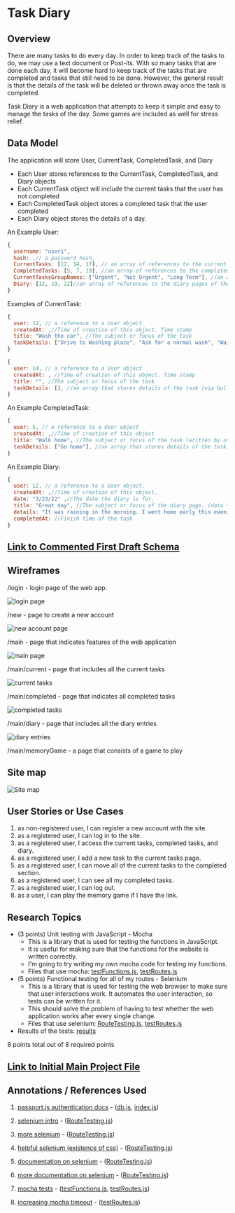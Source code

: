 
# Task Diary

## Overview

There are many tasks to do every day. In order to keep track of the tasks to do, we may use a text document or Post-its. With so many tasks that are done each day, it will become hard to keep track of the tasks that are completed and tasks that still need to be done. However, the general result is that the details of the task will be deleted or thrown away once the task is completed. 

Task Diary is a web application that attempts to keep it simple and easy to manage the tasks of the day. Some games are included as well for stress relief.

<!-- every task that the user adds to the app. Multiple timestamps will be added to each task to help the user recall the details of the task. The user could also optionally write a diary using the app, assisted by a list of completed tasks and new tasks to do. -->

## Data Model

The application will store User, CurrentTask, CompletedTask, and Diary

* Each User stores references to the CurrentTask, CompletedTask, and Diary objects
* Each CurrentTask object will include the current tasks that the user has not completed
* Each CompletedTask object stores a completed task that the user completed
* Each Diary object stores the details of a day.

An Example User:

```javascript
{
  username: "user1",
  hash: ,// a password hash,
  CurrentTasks: [12, 14, 17], // an array of references to the current tasks of the user
  CompletedTasks: [5, 7, 19], //an array of references to the completed tasks of the user
  CurrentTasksGroupNames: ["Urgent", "Not Urgent", "Long Term"], //an array of group names that the user creates to sort the current tasks
  Diary: [12, 19, 22]//an array of references to the diary pages of the user
}
```


Examples of CurrentTask:

```javascript
{
  user: 12, // a reference to a User object
  createdAt: ,//Time of creation of this object. Time stamp
  title: "Wash the car", //The subject or focus of the task
  taskDetails: ["Drive to Washing place", "Ask for a normal wash", "Wait for car to finish washing", "Drive home"], //an array that stores details of the task
}
```
<!-- 
  estimatedCompletionTime: "2 hours", //The amount of time that it may take to finish the task 
  group: 1 //The index of the group to display the current task on
 -->

```javascript
{
  user: 14, // a reference to a User object
  createdAt: , //Time of creation of this object. Time stamp
  title: "", //The subject or focus of the task
  taskDetails: [], //an array that stores details of the task (via bullet points).
}
```
<!-- 
  estimatedCompletionTime: "", //The amount of time that it may take to finish the task 
  group: 1 //The index of the group to display the current task on
 -->


An Example CompletedTask:

```javascript
{
  user: 5, // a reference to a User object
  createdAt: ,//Time of creation of this object
  title: "Walk home", //The subject or focus of the task (written by user)
  taskDetails: ["Go home"], //an array that stores details of the task (via bullet points by the user).
}
```
<!-- 
  estimatedCompletionTime: "10 minutes", //The amount of time the user thinks it may take to finish the task 
  completedAt: //Finish time of the task
 -->


An Example Diary:

```javascript
{
  user: 12, // a reference to a User object.
  createdAt: ,//Time of creation of this object. 
  date: "3/23/22" ,//The date the diary is for.
  title: "Great day", //The subject or focus of the diary page. (data + title will be the title of the diary page shown to the user)
  details: "It was raining in the morning. I went home early this evening.",//The diary record for the day
  completedAt: //Finish time of the task
}
```


## [Link to Commented First Draft Schema](db.js) 

## Wireframes

/login - login page of the web app.

![login page](documentation/login.jpg)

/new - page to create a new account

![new account page](documentation/new.jpg)

/main - page that indicates features of the web application

![main page](documentation/main.jpg)

/main/current - page that includes all the current tasks

![current tasks](documentation/main-current.jpg)

/main/completed - page that indicates all completed tasks

![completed tasks](documentation/main-completed.jpg)

/main/diary - page that includes all the diary entries

![diary entries](documentation/main-diary.jpg)

/main/memoryGame - a page that consists of a game to play

## Site map

![Site map](documentation/sitemap.jpg)

## User Stories or Use Cases

1. as non-registered user, I can register a new account with the site.
2. as a registered user, I can log in to the site.
3. as a registered user, I access the current tasks, completed tasks, and diary.
4. as a registered user, I add a new task to the current tasks page.
5. as a registered user, I can move all of the current tasks to the completed section.
6. as a registered user, I can see all my completed tasks.
7. as a registered user, I can log out.
8. as a user, I can play the memory game if I have the link.

<!-- 5. as a user, I can check off the task and details of the task to indicate completion. -->
<!-- 6. as a registered user, I can edit the tasks that was already created. -->
<!-- 7. as a registered user, I can create groups for the current tasks page to sort the tasks. -->
<!-- 8. as a registered user, I can search specific diary entries that I previously wrote. -->
<!-- 9. as a registered user, I can create a new diary entry. -->
<!--
11. as a user, I can delete completed tasks.
12. as a user, I can log out.
 -->

## Research Topics

* (3 points) Unit testing with JavaScript - Mocha
    * This is a library that is used for testing the functions in JavaScript.
    * It is useful for making sure that the functions for the website is written correctly.
    * I'm going to try writing my own mocha code for testing my functions.
    * Files that use mocha: [testFunctions.js](./test/testRoutes.js), [testRoutes.js](./test/testFunctions.js)
* (5 points) Functional testing for all of my routes - Selenium
    * This is a library that is used for testing the web browser to make sure that user interactions work. It automates the user interaction, so tests can be written for it. 
    * This should solve the problem of having to test whether the web application works after every single change.
    * Files that use selenium: [RouteTesting.js](./test/RouteTesting.js), [testRoutes.js](./test/testFunctions.js)
* Results of the tests: [results](./documentation/TestResults.png)
<!-- * (x points) Perform automatic authentication (or provide option) if the user is signed into google.
    * Other websites have ways to login through another site.
    * There would be a way to sign in through /login window, or the user can choose to sign in through google account.
    * This will likely not be done, since there is not enough time. -->

8 points total out of 8 required points

## [Link to Initial Main Project File](app.js) 

## Annotations / References Used

1. [passport.js authentication docs](http://passportjs.org/docs) - ([db.js](db.js), [index.js](./routes/index.js))

2. [selenium intro](https://www.lambdatest.com/blog/automation-testing-with-selenium-javascript/) - ([RouteTesting.js](./test/RouteTesting.js))

3. [more selenium](https://guru99.com/locate-by-link-text-partial-link-text.html) - ([RouteTesting.js](./test/RouteTesting.js))

4. [helpful selenium (existence of css)](https://devqa.io/selenium-css-selectors/) - ([RouteTesting.js](./test/RouteTesting.js))

5. [documentation on selenium](https://www.selenium.dev/selenium/docs/api/javascript/module/selenium-webdriver/index_exports_By.html) - ([RouteTesting.js](./test/RouteTesting.js))

6. [more documentation on selenium](https://www.selenium.dev/selenium/docs/api/java/org/openqa/selenium/By.html) - ([RouteTesting.js](./test/RouteTesting.js))

7. [mocha tests](https://mochajs.org) - ([testFunctions.js](./test/testFunctions.js), [testRoutes.js](./test/testRoutes.js))

8. [increasing mocha timeout](https://stackoverflow.com/questions/15971167/how-to-increase-timeout-for-a-single-test-case-in-mocha) - ([testRoutes.js](./test/testFunctions.js))
<!-- 2. [tutorial on vue.js](https://vuejs.org/v2/guide/) - (add link to source code that was based on this) -->

